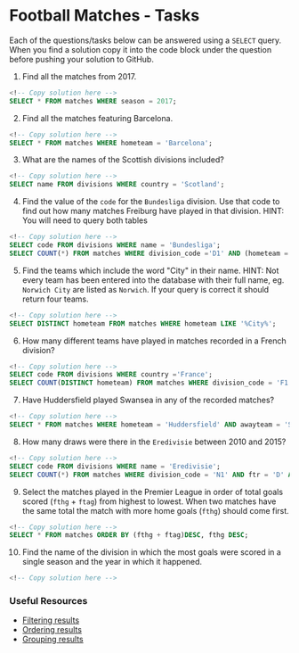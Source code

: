 # Football Matches - Tasks

Each of the questions/tasks below can be answered using a `SELECT` query. When you find a solution copy it into the code block under the question before pushing your solution to GitHub.

1) Find all the matches from 2017.

```sql
<!-- Copy solution here -->
SELECT * FROM matches WHERE season = 2017;

```

2) Find all the matches featuring Barcelona.

```sql
<!-- Copy solution here -->
SELECT * FROM matches WHERE hometeam = 'Barcelona';

```

3) What are the names of the Scottish divisions included?

```sql
<!-- Copy solution here -->
SELECT name FROM divisions WHERE country = 'Scotland';

```

4) Find the value of the `code` for the `Bundesliga` division. Use that code to find out how many matches Freiburg have played in that division. HINT: You will need to query both tables

```sql
<!-- Copy solution here -->
SELECT code FROM divisions WHERE name = 'Bundesliga'; 
SELECT COUNT(*) FROM matches WHERE division_code ='D1' AND (hometeam = 'Freiburg' OR awayteam = 'Freiburg');

```

5)  Find the teams which include the word "City" in their name. HINT: Not every team has been entered into the database with their full name, eg. `Norwich City` are listed as `Norwich`. If your query is correct it should return four teams.

```sql
<!-- Copy solution here -->
SELECT DISTINCT hometeam FROM matches WHERE hometeam LIKE '%City%';


```

6) How many different teams have played in matches recorded in a French division?

```sql
<!-- Copy solution here -->
SELECT code FROM divisions WHERE country ='France';
SELECT COUNT(DISTINCT hometeam) FROM matches WHERE division_code = 'F1' OR division_code = 'F2' ;


```

7) Have Huddersfield played Swansea in any of the recorded matches?

```sql
<!-- Copy solution here -->
SELECT * FROM matches WHERE hometeam = 'Huddersfield' AND awayteam = 'Swansea';

```

8) How many draws were there in the `Eredivisie` between 2010 and 2015?

```sql
<!-- Copy solution here -->
SELECT code FROM divisions WHERE name = 'Eredivisie';
SELECT COUNT(*) FROM matches WHERE division_code = 'N1' AND ftr = 'D' AND ( season BETWEEN 2010 AND 2015);
```

9) Select the matches played in the Premier League in order of total goals scored (`fthg` + `ftag`) from highest to lowest. When two matches have the same total the match with more home goals (`fthg`) should come first. 

```sql
<!-- Copy solution here -->
SELECT * FROM matches ORDER BY (fthg + ftag)DESC, fthg DESC;

```

10) Find the name of the division in which the most goals were scored in a single season and the year in which it happened.

```sql
<!-- Copy solution here -->


```

### Useful Resources

- [Filtering results](https://www.w3schools.com/sql/sql_where.asp)
- [Ordering results](https://www.w3schools.com/sql/sql_orderby.asp)
- [Grouping results](https://www.w3schools.com/sql/sql_groupby.asp)